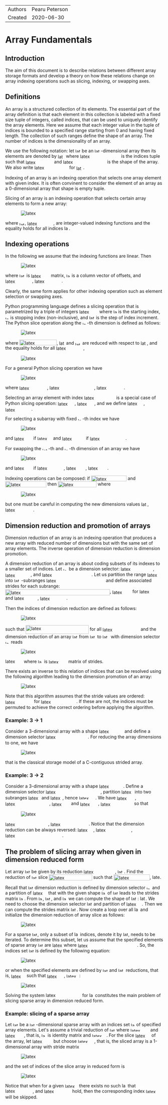 <!--watch-latex-md

This document is processed by watch_latex_md.py program, see

  https://github.com/Quansight/pearu-sandbox/latex_in_markdown/

You can edit this document as you wish. You can also edit the LaTeX
data in img elements, but only the content of `latex-data`:

  1. To automatically update the LaTeX rendering in img element, edit
     the file while watch_latex_md.py is running.

  2. Never change the beginning (`<img latex-data="...`) and the end
     (`...alt="latex">`) parts of the LaTeX img elements as these are
     used by the watch_latex_md.py script.

  3. Changes to other parts of the LaTeX img elements will be
     overwritten.

Enjoy LaTeXing!

watch-latex-md:no-force-rerender
-->

|            |                 |
| ---------- | --------------- |
| Authors    | Pearu Peterson  |
| Created    | 2020-06-30      |

# Array Fundamentals

## Introduction

The aim of this document is to describe relations between different
array storage formats and develop a theory on how these relations
change on array indexing operations such as slicing, indexing, or
swapping axes.

## Definitions

An array is a structured collection of its elements. The essential
part of the array definition is that each element in this collection
is labeled with a fixed size tuple of integers, called indices, that
can be used to uniquely identify the array elements. Here we assume
that each integer value in the tuple of indices is bounded to a
specified range starting from 0 and having fixed length. The
collection of such ranges define the shape of an array.  The number of
indices is the dimensionality of an array.

We use the following notation: let 
<img data-latex="$A$" src=".images/2dc20c494a7c17abcb2fafd76a498fe7.svg"  width="16.934px" height="11.764px" style="display:inline;" alt="latex">
be an 
<img data-latex="$N$" src=".images/4f96c072fefbe775ee976ac3d45be396.svg"  width="19.594px" height="11.764px" style="display:inline;" alt="latex">-dimensional
array then its elements are denoted by 
<img data-latex="$A_{{\boldsymbol i}}$" src=".images/949edb128df3a3244565ec0eb1741b14.svg"  valign="-2.582px" width="21.774px" height="14.346px" style="display:inline;" alt="latex">
where
<img data-latex="${\boldsymbol i}=(i_0,\ldots,i_{N-1})$" src=".images/26bd0c34ce9c468ecceb9baae6e01999.svg"  valign="-4.289px" width="127.298px" height="17.186px" style="display:inline;" alt="latex">
is the indices tuple such that
<img data-latex="$0\leqslant i_n<d_n$" src=".images/d17a22ade9851787aff63bae8f5ebbf8.svg"  valign="-2.582px" width="86.805px" height="14.537px" style="display:inline;" alt="latex">
and 
<img data-latex="${\boldsymbol d}=(d_0,\ldots,d_{N-1})$" src=".images/99d5b8906819fcc46e40511fda5eb6d8.svg"  valign="-4.289px" width="136.843px" height="17.186px" style="display:inline;" alt="latex">
is the shape of the array. We also write 
<img data-latex="$A[i_0,\dots,i_{N-1}]$" src=".images/fa4c37e4c076fc7dc4ad7b465fe77b27.svg"  valign="-4.289px" width="107.412px" height="17.186px" style="display:inline;" alt="latex">
for 
<img data-latex="$A_{{\boldsymbol i}}$" src=".images/949edb128df3a3244565ec0eb1741b14.svg"  valign="-2.582px" width="21.774px" height="14.346px" style="display:inline;" alt="latex">.


Indexing of an array is an indexing operation that selects one array
element with given index. It is often convinent to consider the
element of an array as a 0-dimensional array that shape is empty
tuple.

Slicing of an array is an indexing operation that selects certain
array elements to form a new array:

<img data-latex="
$$
A'[i'_0,\ldots,i'_{N'-1}] = A[\iota_0({\boldsymbol i}'), \ldots, \iota_{N-1}({\boldsymbol i}')]
$$
" src=".images/c6c2e88a9e2e78c0bf58c85a7a83d4d3.svg"  style="display:block;margin-left:50px;margin-right:auto;padding:0px" alt="latex">

where 
<img data-latex="$\iota_n$" src=".images/2e769fb76c9d072a7dfe6de65d179b0f.svg"  valign="-2.582px" width="17.243px" height="9.995px" style="display:inline;" alt="latex">, 
<img data-latex="$0\leqslant n<N$" src=".images/a75ee54dc8ac56f630e1771bb11e69df.svg"  valign="-2.353px" width="83.18px" height="14.117px" style="display:inline;" alt="latex">,
are integer-valued indexing functions and the equality holds for all indices 
<img data-latex="${\boldsymbol i}'$" src=".images/9079272b4553fc7f9ec848de16a7e7d5.svg"  width="14.554px" height="13.96px" style="display:inline;" alt="latex">.

## Indexing operations

In the following we assume that the indexing functions are linear. Then

<img data-latex="
$$
{\boldsymbol i} = {\boldsymbol b} + D {\boldsymbol i}'
$$
" src=".images/3d7ed5ee3745b97d0cceeeafa9dbc658.svg"  style="display:block;margin-left:50px;margin-right:auto;padding:0px" alt="latex">

where 
<img data-latex="$D$" src=".images/d32f3c1ba4986897eb32619849d3261d.svg"  width="18.762px" height="11.764px" style="display:inline;" alt="latex">
is 
<img data-latex="$N\times N'$" src=".images/904a8ffe9c1ee4570073efb3c3ba0a25.svg"  valign="-1.435px" width="59.22px" height="14.324px" style="display:inline;" alt="latex">
matrix, 
<img data-latex="${\boldsymbol b}$" src=".images/fa6e7e6b1b44935d92b745c79adafc5d.svg"  width="13.264px" height="11.955px" style="display:inline;" alt="latex">
is a column vector of offsets, and 
<img data-latex="$0\leqslant i'_k<d'_k$" src=".images/a9dbedd047b01f90614210a5a45e26bd.svg"  valign="-4.809px" width="85.808px" height="17.698px" style="display:inline;" alt="latex">, 
<img data-latex="$0\leqslant k < N'$" src=".images/1b48ec418010e78f9fa8b1a1f295511d.svg"  valign="-2.353px" width="85.751px" height="15.242px" style="display:inline;" alt="latex">.

Clearly, the same form applies for other indexing operation such as element selection or swapping axes.

Python programming language defines a slicing operation that is
parametrized by a triple of integers 
<img data-latex="$(b, e, \Delta)$" src=".images/e739a355bca33962bc3a16e466a277ab.svg"  valign="-4.289px" width="59.865px" height="17.186px" style="display:inline;" alt="latex">
where 
<img data-latex="$b$" src=".images/c2e19a6043f094a095aca911bf7da6f7.svg"  width="11.465px" height="11.955px" style="display:inline;" alt="latex">
is the starting index, 
<img data-latex="$e$" src=".images/a78cc572d52088fe4e4bac0935d925ed.svg"  width="12.11px" height="7.412px" style="display:inline;" alt="latex">
is stopping index (non-inclusive), and 
<img data-latex="$\Delta$" src=".images/66895ad4db5488ece2ac619fd8fe5506.svg"  width="17.589px" height="11.761px" style="display:inline;" alt="latex">
is the step of index increment. The Python slice operation along the
<img data-latex="$n$" src=".images/19ec9347027c17cab874ac9e2e406e12.svg"  width="14.36px" height="7.412px" style="display:inline;" alt="latex">-th
dimension is defined as follows:

<img data-latex="
$$
A'_{b_n:e_n:\Delta_n}[i'_0, \ldots, i'_n, \ldots, i'_{N-1}] = A[i'_0, \ldots, \tilde b_n+i'_n\Delta_n, \ldots, i'_{N-1}]
$$
" src=".images/4d7a56a9adb51f6146ed2bd4c257d0ba.svg"  style="display:block;margin-left:50px;margin-right:auto;padding:0px" alt="latex">

where 
<img data-latex="$\tilde b_n=b_n \mod d_n$" src=".images/c71c2c93df589b7ebf23bcec7b60eecd.svg"  valign="-2.582px" width="118.953px" height="18.419px" style="display:inline;" alt="latex">, 
<img data-latex="$b_n$" src=".images/e13f9b45c5d3a6187c446c431387cd25.svg"  valign="-2.582px" width="18.452px" height="14.537px" style="display:inline;" alt="latex">
and 
<img data-latex="$e_n$" src=".images/e1dcc2f9829f0cd263d900007a885e3d.svg"  valign="-2.582px" width="19.098px" height="9.995px" style="display:inline;" alt="latex">
are reduced with respect to 
<img data-latex="$d_n$" src=".images/78dac938b4b6d6348f1aaf58e89aba59.svg"  valign="-2.582px" width="20.044px" height="14.537px" style="display:inline;" alt="latex">,
and the equality holds for all 
<img data-latex="$0\leqslant i'_n<d'_n$" src=".images/3c368612c8bc0f17c2268dd1bf723642.svg"  valign="-4.256px" width="86.805px" height="17.145px" style="display:inline;" alt="latex">,

<img data-latex="
$$
d'_n=\left\lfloor(e_n-b_n+\Delta_n - \mathrm{sign} \Delta_n)/\Delta_n\right\rfloor.
$$
" src=".images/18980cee209afb4f89bfadfa824e0d42.svg"  style="display:block;margin-left:50px;margin-right:auto;padding:0px" alt="latex">

For a general Python slicing operation we have

<img data-latex="
$$
{\boldsymbol i} =
\begin{pmatrix}
b_0\\
b_1\\
\vdots\\
b_{N-1}
\end{pmatrix} +
\begin{bmatrix}
\Delta_0 & 0 & \ldots & 0\\
0 & \Delta_1 & \ldots & 0\\
\vdots&\vdots&\ddots&\vdots\\
0 & 0 &\ldots & \Delta_{N-1}
\end{bmatrix}_{N\times N}
{\boldsymbol i}'
$$
" src=".images/6ead325cb3ba04267321e057f0eab969.svg"  style="display:block;margin-left:50px;margin-right:auto;padding:0px" alt="latex">

where
<img data-latex="$0\leqslant b_n < d_n$" src=".images/649a5fbd97f65c41902b200caa6d4544.svg"  valign="-2.582px" width="88.221px" height="14.537px" style="display:inline;" alt="latex">,
<img data-latex="$0\leqslant b_n+\Delta_n i'_n < d_n$" src=".images/094f7ce6d9762f5e2ba1bce2b5d19160.svg"  valign="-4.256px" width="142.278px" height="17.145px" style="display:inline;" alt="latex">,
<img data-latex="$0\leqslant i'_n < d'_n$" src=".images/0b8ad05a815466608644eefd1be096a4.svg"  valign="-4.256px" width="86.805px" height="17.145px" style="display:inline;" alt="latex">.

Selecting an array element with index 
<img data-latex="$(i_0,\ldots, i_{N-1})$" src=".images/a62f1022bed705f70e58f63ea03d5607.svg"  valign="-4.289px" width="98.373px" height="17.186px" style="display:inline;" alt="latex">
is a special case of Python slicing operation: 
<img data-latex="$b_n = i_n$" src=".images/098ddcb1301c64d54676b0795c9feb09.svg"  valign="-2.582px" width="53.645px" height="14.537px" style="display:inline;" alt="latex">, 
<img data-latex="$\Delta_n=0$" src=".images/d611150636e7717361cc276878972194.svg"  valign="-2.582px" width="54.927px" height="14.344px" style="display:inline;" alt="latex">,
and we define 
<img data-latex="$d'_n\equiv 0$" src=".images/ccfd1550dbc916afd76228f2685a2700.svg"  valign="-4.256px" width="51.392px" height="17.145px" style="display:inline;" alt="latex">, 
<img data-latex="$0\leqslant n<N$" src=".images/a75ee54dc8ac56f630e1771bb11e69df.svg"  valign="-2.353px" width="83.18px" height="14.117px" style="display:inline;" alt="latex">.

For selecting a subarray with fixed 
<img data-latex="$n$" src=".images/19ec9347027c17cab874ac9e2e406e12.svg"  width="14.36px" height="7.412px" style="display:inline;" alt="latex">-th
index we have

<img data-latex="
$$
{\boldsymbol i} =
\begin{pmatrix}
0\\
\vdots\\
0\\
i_n\\
0\\
\vdots\\
0
\end{pmatrix} +
\begin{bmatrix}
1 & \ldots & 0 & 0 & \ldots & 0\\
\vdots&&\vdots&\vdots&&\vdots\\
0 & \ldots & 1 & 0 & \ldots & 0\\
0 & \ldots & 0 & 0 & \ldots & 0\\
0 & \ldots & 0 & 1 & \ldots & 0\\
\vdots&&\vdots&\vdots&\ddots&\vdots\\
0 & \ldots & 0 & 0 & \ldots & 1\\
\end{bmatrix}_{N\times N-1}
{\boldsymbol i}'
$$
" src=".images/1d4757cde182396315c3e7f96731e2fe.svg"  style="display:block;margin-left:50px;margin-right:auto;padding:0px" alt="latex">

and 
<img data-latex="$d'_k=d_k$" src=".images/25a2c836da3fb7eda66c222eff7a2cc1.svg"  valign="-4.809px" width="57.249px" height="17.698px" style="display:inline;" alt="latex">
if 
<img data-latex="$k<n$" src=".images/91957f12667a3a693d813ab7586b903c.svg"  valign="-0.459px" width="46.38px" height="12.414px" style="display:inline;" alt="latex">
and 
<img data-latex="$d'_k=d_{k+1}$" src=".images/ec77779dccf603028fb1f54ba30631ac.svg"  valign="-4.809px" width="72.207px" height="17.698px" style="display:inline;" alt="latex">
if 
<img data-latex="$n\leqslant k<N-1$" src=".images/f2a49a38ba9728de991c6324a86fa221.svg"  valign="-2.353px" width="113.566px" height="14.308px" style="display:inline;" alt="latex">.

For swapping the 
<img data-latex="$m$" src=".images/13dd3181e0c19f1ae2f261721137586a.svg"  width="19.042px" height="7.412px" style="display:inline;" alt="latex">-th
and 
<img data-latex="$n$" src=".images/19ec9347027c17cab874ac9e2e406e12.svg"  width="14.36px" height="7.412px" style="display:inline;" alt="latex">-th
dimension of an array we have

<img data-latex="
$$
{\boldsymbol i} =
\begin{pmatrix}
0\\
\vdots\\
0\\
\vdots\\
0\\
\vdots\\
0
\end{pmatrix} +
\begin{bmatrix}
1 & \ldots & 0 & \ldots & 0 & \ldots & 0\\
\vdots&\ddots&\vdots&&\vdots& &\vdots\\
0 & \ldots & 0 & \ldots &1 & \ldots & 0\\
\vdots& &\vdots&\ddots&\vdots& &\vdots\\
0 & \ldots & 1 & \ldots &0 & \ldots & 0\\
\vdots& &\vdots&&\vdots&\ddots&\vdots\\
0 & \ldots & 0 & \ldots &0 & \ldots & 1
\end{bmatrix}_{N\times N}
{\boldsymbol i}'
$$
" src=".images/2361c36ea4b26559be6f9a0897424805.svg"  style="display:block;margin-left:50px;margin-right:auto;padding:0px" alt="latex">

and 
<img data-latex="$d'_k=d_k$" src=".images/25a2c836da3fb7eda66c222eff7a2cc1.svg"  valign="-4.809px" width="57.249px" height="17.698px" style="display:inline;" alt="latex">
if 
<img data-latex="$k\not\in\{m,n\}$" src=".images/08717a5f1383f414daabcbfe74a3556a.svg"  valign="-4.304px" width="84.257px" height="17.215px" style="display:inline;" alt="latex">, 
<img data-latex="$d'_m=d_n$" src=".images/5f35bc89ef5aada980e1dd14698ee3ea.svg"  valign="-4.256px" width="61.497px" height="17.145px" style="display:inline;" alt="latex">, 
<img data-latex="$d'_n=d_m$" src=".images/68b16e50818e1659c52b5207c0686399.svg"  valign="-4.256px" width="61.497px" height="17.145px" style="display:inline;" alt="latex">.

Indexing operations can be composed: if 
<img data-latex="$A'[{\boldsymbol i}'] = A[{\boldsymbol \iota}({\boldsymbol i}')]$" src=".images/a62fc7093ebdc537d4ac96dfca02a63a.svg"  valign="-4.289px" width="113.299px" height="18.25px" style="display:inline;" alt="latex">
and 
<img data-latex="$A''[{\boldsymbol i}''] = A'[{\boldsymbol \iota}'({\boldsymbol i}'')]$" src=".images/92c478d11b93e40ed941d0e2d9e382bc.svg"  valign="-4.289px" width="130.734px" height="18.25px" style="display:inline;" alt="latex">
then 
<img data-latex="$A''[{\boldsymbol i}''] = A[{\boldsymbol \iota}({\boldsymbol i}'')]$" src=".images/0bfe78296cf6c2ef01005f80cff2ef34.svg"  valign="-4.289px" width="123.162px" height="18.25px" style="display:inline;" alt="latex">
where

<img data-latex="
$$
{\boldsymbol i} = {\boldsymbol b} + D ({\boldsymbol b}' + D' {\boldsymbol i}'') = ({\boldsymbol b} + D {\boldsymbol b}') +  D' {\boldsymbol i}''
$$
" src=".images/4602e7300da7b4469befae179e447c8b.svg"  style="display:block;margin-left:50px;margin-right:auto;padding:0px" alt="latex">

but one must be careful in computing the new dimensions values 
<img data-latex="$d''_k$" src=".images/8cd99c068ad13b0a550b308657e37fff.svg"  valign="-4.809px" width="19.632px" height="17.698px" style="display:inline;" alt="latex">, 
<img data-latex="$0\leqslant k<N''$" src=".images/5594bac7f425994f3999b3dfec89137b.svg"  valign="-2.353px" width="89.038px" height="15.242px" style="display:inline;" alt="latex">.

## Dimension reduction and promotion of arrays

Dimension reduction of an array is an indexing operation that produces
a new array with reduced number of dimensions but with the same set of
array elements. The inverse operation of dimension reduction is
dimension promotion.

A dimension reduction of an array is about coding subsets of its
indexes to a smaller set of indices. Let 
<img data-latex="$\kappa$" src=".images/cc2d81529ddc5c64b9b65ed97eebc0c4.svg"  width="14.001px" height="7.412px" style="display:inline;" alt="latex">
be a dimension selector: 
<img data-latex="$0\leqslant\kappa(j)<N$" src=".images/8f34ee7ce2fe7eba466aab2bc34d25cd.svg"  valign="-4.289px" width="102.957px" height="17.186px" style="display:inline;" alt="latex">, 
<img data-latex="$0\leqslant j<N$" src=".images/9a82ca08ed38543a40e1fb94665fb6cc.svg"  valign="-3.347px" width="81.061px" height="15.111px" style="display:inline;" alt="latex">,
and
<img data-latex="$\kappa(j)=\kappa(j') \Leftrightarrow j=j'$" src=".images/81e2e3c02deeeb218a7f333c5270a358.svg"  valign="-4.289px" width="157.626px" height="17.186px" style="display:inline;" alt="latex">.
Let us partition the range 
<img data-latex="$[0, N)$" src=".images/f933fa82b9744a24c75dacef7f881d21.svg"  valign="-4.289px" width="45.435px" height="17.186px" style="display:inline;" alt="latex">
into 
<img data-latex="$M$" src=".images/835fb1cc3fd10587ed6be53ee082396d.svg"  width="22.404px" height="11.764px" style="display:inline;" alt="latex">-subranges 
<img data-latex="$[N_0, N_1), \ldots, [N_{M-1}, N_{M})$" src=".images/54bf3140159fa4937cf607f107b3bea2.svg"  valign="-4.289px" width="185.938px" height="17.186px" style="display:inline;" alt="latex">
and define associated strides for each subrange: 
<img data-latex="$s_{j,N_{j}-1}=1, s_{j, k} = s_{j, k+1} d_{\kappa(k+1)}, N_{j}\leqslant k < N_{j+1}$" src=".images/7972b29c26ff6a8d6d7e29a1077acf18.svg"  valign="-6.972px" width="333.512px" height="18.927px" style="display:inline;" alt="latex">, 
<img data-latex="$s_{j,k'}=0$" src=".images/5548429bb46fe10edd85ba30949851a3.svg"  valign="-5.383px" width="60.432px" height="16.481px" style="display:inline;" alt="latex">
for 
<img data-latex="$k'<N_{j}$" src=".images/3897b338a8d20ff9345e9d33e486aa18.svg"  valign="-4.907px" width="59.117px" height="17.796px" style="display:inline;" alt="latex">
and 
<img data-latex="$k'\geqslant N_{j+1}$" src=".images/4d83eebe44efced2d8a7e60217be2a11.svg"  valign="-4.907px" width="74.354px" height="17.796px" style="display:inline;" alt="latex">, 
<img data-latex="$0\leqslant j<M$" src=".images/14b8390c4c079ccefb05ccbcfaeaabe7.svg"  valign="-3.347px" width="83.87px" height="15.111px" style="display:inline;" alt="latex">.

Then the indices of dimension reduction are defined as follows:

<img data-latex="
$$
i'_j = \sum_{k=0}^{N-1} s_{j, k} i_{\kappa(k)}
$$
" src=".images/1c24a9f345a36e64a51724e48e983a9a.svg"  style="display:block;margin-left:50px;margin-right:auto;padding:0px" alt="latex">

such that 
<img data-latex="$0\leqslant i'_j<d'_j\equiv\prod_{k=N_j}^{N_{j+1}-1} d_{\kappa(k)}$" src=".images/1204fb339a2af4f162acbff1309a9c81.svg"  valign="-9.517px" width="200.457px" height="28.006px" style="display:inline;" alt="latex">
for all 
<img data-latex="$0\leqslant i_{\kappa(k)} < d_{\kappa(k)}$" src=".images/90ba2d7071635a085e83683970f06a75.svg"  valign="-6.025px" width="117.495px" height="17.981px" style="display:inline;" alt="latex">
and the dimension reduction of an array 
<img data-latex="$A$" src=".images/2dc20c494a7c17abcb2fafd76a498fe7.svg"  width="16.934px" height="11.764px" style="display:inline;" alt="latex">
from 
<img data-latex="$N$" src=".images/4f96c072fefbe775ee976ac3d45be396.svg"  width="19.594px" height="11.764px" style="display:inline;" alt="latex">
to 
<img data-latex="$M$" src=".images/835fb1cc3fd10587ed6be53ee082396d.svg"  width="22.404px" height="11.764px" style="display:inline;" alt="latex">
with dimension selector 
<img data-latex="$\kappa$" src=".images/cc2d81529ddc5c64b9b65ed97eebc0c4.svg"  width="14.001px" height="7.412px" style="display:inline;" alt="latex">
reads

<img data-latex="
$$
A'[{\boldsymbol i}'] = A[{\boldsymbol i}],
$$
" src=".images/57fcf1d1e936852052a03e0b5f64f778.svg"  style="display:block;margin-left:50px;margin-right:auto;padding:0px" alt="latex">

<img data-latex="${\boldsymbol i}'=S {\boldsymbol i}$" src=".images/78065b5c3d162e48ed8e17ea99c1dd2e.svg"  width="55.347px" height="13.96px" style="display:inline;" alt="latex">
where 
<img data-latex="$S$" src=".images/afb859031c2a86cafd54381d8a706e73.svg"  width="15.667px" height="11.764px" style="display:inline;" alt="latex">
is 
<img data-latex="$M\times N$" src=".images/ab55e4fa03bec5add5b9b33c7c10f18e.svg"  valign="-1.435px" width="58.741px" height="13.198px" style="display:inline;" alt="latex">
matrix of strides. 


There exists an inverse to this relation of indices that can be resolved using the following algorithm leading to the dimension promotion of an array:

<img data-latex="
$$
\begin{aligned}
i_{\kappa(N_{j+1}-1)} &= i'_j \mod d_{\kappa(N_{j+1}-1)}\\
&\vdots\\
i_{\kappa(k)} &= \left.\left(i'_j - \sum_{k'=k+1}^{N_{j+1}-1} s_{j, k'} i_{\kappa(k')} \right)\right/d_{\kappa(k+1)} \mod d_{\kappa(k)}\\
&\vdots\\
i_{\kappa(N_{j})} &= \ldots
\end{aligned}
$$
" src=".images/2dbbd0dd871e69f29915c6e038084675.svg"  style="display:block;margin-left:50px;margin-right:auto;padding:0px" alt="latex">

Note that this algorithm assumes that the stride values are
ordered: 
<img data-latex="$s_{j,k} \leqslant s_{j,k+1}$" src=".images/e5db6b392ed36b59ab1f83c09fcfa577.svg"  valign="-4.907px" width="87.8px" height="15.867px" style="display:inline;" alt="latex">
for 
<img data-latex="$N_{j}\leqslant k < N_{j+1}$" src=".images/cdc44213a9af8d1bc55043de28545b99.svg"  valign="-4.907px" width="112.755px" height="16.862px" style="display:inline;" alt="latex">.
If these are not, the indices must be permuted to achieve the correct ordering before applying the algorithm.


### Example: 3 -> 1

Consider a 3-dimensional array with a shape 
<img data-latex="$(d_0, d_1, d_2)$" src=".images/591d22eb500d23adef29f03d970d91a8.svg"  valign="-4.289px" width="76.925px" height="17.186px" style="display:inline;" alt="latex">
and define a dimension selector 
<img data-latex="$\kappa(i)=i, 0\leqslant i<3$" src=".images/2e1e45d1b0ce91a3db99797bbf8c24fa.svg"  valign="-4.289px" width="134.373px" height="17.186px" style="display:inline;" alt="latex">.
For reducing the array dimensions to one, we have

<img data-latex="
$$
i' =
\begin{bmatrix}
d_2d_1 & d_1 & 1
\end{bmatrix}
\begin{pmatrix}
i_2\\
i_1\\
i_0
\end{pmatrix}
$$
" src=".images/5334471a5f37e2891e6ce7fdbbf8fce8.svg"  style="display:block;margin-left:50px;margin-right:auto;padding:0px" alt="latex">

that is the classical storage model of a C-contiguous strided array.

### Example: 3 -> 2

Consider a 3-dimensional array with a shape 
<img data-latex="$(d_0, d_1, d_2)$" src=".images/591d22eb500d23adef29f03d970d91a8.svg"  valign="-4.289px" width="76.925px" height="17.186px" style="display:inline;" alt="latex">.
Define a dimension selector
<img data-latex="$\kappa=\{(0, 2), (1, 1), (2, 0)\}$" src=".images/8232916decccb0a646a72db3539ea365.svg"  valign="-4.304px" width="174.882px" height="17.215px" style="display:inline;" alt="latex">,
partition
<img data-latex="$[0, 3)$" src=".images/01ce47cbfac7b77f87cb8e318a826532.svg"  valign="-4.289px" width="38.034px" height="17.186px" style="display:inline;" alt="latex">
into two subranges
<img data-latex="$[0, 2)$" src=".images/f2303cd01be155d3c6a4a1b02ede8919.svg"  valign="-4.289px" width="38.034px" height="17.186px" style="display:inline;" alt="latex">
and
<img data-latex="$[2, 3)$" src=".images/94f35555515e2238fedec1a80e48310a.svg"  valign="-4.289px" width="38.034px" height="17.186px" style="display:inline;" alt="latex">,
hence
<img data-latex="$M=2$" src=".images/7d3f4fbbb1429d4051ed1c91f0c3cf4b.svg"  width="52.255px" height="11.764px" style="display:inline;" alt="latex">.
We have
<img data-latex="$s_{0,1}=1$" src=".images/aaf1c4c8551314c3fa4106e904a1fcdd.svg"  valign="-4.907px" width="57.545px" height="16.004px" style="display:inline;" alt="latex">, 
<img data-latex="$s_{0,0}=s_{0,1}d_{\kappa(1)}=d_{1}$" src=".images/0cc8f2dba974e5453e88e9fc825ef363.svg"  valign="-6.025px" width="140.568px" height="17.981px" style="display:inline;" alt="latex">, 
<img data-latex="$s_{0,2}=0$" src=".images/6e238e9a4307aca9813df4255b589eb1.svg"  valign="-4.907px" width="57.545px" height="16.004px" style="display:inline;" alt="latex">
and
<img data-latex="$s_{1,2}=1$" src=".images/4ad85d83d4b5ac2aba6745b51cd8b491.svg"  valign="-4.907px" width="57.545px" height="16.004px" style="display:inline;" alt="latex">, 
<img data-latex="$s_{1,0} = s_{1,1} = 0$" src=".images/24e84448126879f14a572b93085fab53.svg"  valign="-4.907px" width="102.898px" height="16.004px" style="display:inline;" alt="latex">
so that

<img data-latex="
$$
\begin{pmatrix}
i'_0\\
i'_1
\end{pmatrix} =
\begin{bmatrix}
d_1 & 1 & 0\\
0 & 0 & 1
\end{bmatrix}
\begin{pmatrix}
i_2\\
i_1\\
i_0
\end{pmatrix}
$$
" src=".images/e9bfc2d7167d576c996036043b5fac3a.svg"  style="display:block;margin-left:50px;margin-right:auto;padding:0px" alt="latex">

<img data-latex="$0\leqslant i'_0 < d'_0=d_2 d_1$" src=".images/b0d80ae2f00f9de748fa9f8bfd7d3866.svg"  valign="-4.256px" width="136.712px" height="17.145px" style="display:inline;" alt="latex">, 
<img data-latex="$0\leqslant i'_0 < d'_0 = d_0$" src=".images/7c7250099cb3e4bc1e22392a4d972612.svg"  valign="-4.256px" width="121.602px" height="17.145px" style="display:inline;" alt="latex">.
Notice that the dimension reduction can be always reversed: 
<img data-latex="$i_0=i'_1$" src=".images/76e49dc96acf59caec418604f7255eff.svg"  valign="-4.256px" width="49.959px" height="17.145px" style="display:inline;" alt="latex">, 
<img data-latex="$i_1= i'_0 \mod d_1$" src=".images/33607284dd5e3f841c3ce635dff9c0d5.svg"  valign="-4.256px" width="112.716px" height="17.145px" style="display:inline;" alt="latex">, 
<img data-latex="$i_2=(i'_0 - i_1)/d_1 \mod d_2$" src=".images/a8ab5ed0cf49ef312e957d5a0ec06967.svg"  valign="-4.304px" width="181.59px" height="17.215px" style="display:inline;" alt="latex">.

## The problem of slicing array when given in dimension reduced form

Let array 
<img data-latex="$A$" src=".images/2dc20c494a7c17abcb2fafd76a498fe7.svg"  width="16.934px" height="11.764px" style="display:inline;" alt="latex">
be given by its reduction 
<img data-latex="$A_r[S{\boldsymbol i}] = A[{\boldsymbol i}]$" src=".images/8854481e987ec699c1da5efea884095b.svg"  valign="-4.289px" width="100.123px" height="17.186px" style="display:inline;" alt="latex">, 
<img data-latex="$\forall {\boldsymbol i}$" src=".images/a9640d1a5b77e4f85b124a17dd13d410.svg"  width="20.831px" height="11.955px" style="display:inline;" alt="latex">.
Find the reduction of
<img data-latex="$A$" src=".images/2dc20c494a7c17abcb2fafd76a498fe7.svg"  width="16.934px" height="11.764px" style="display:inline;" alt="latex">
slice 
<img data-latex="$A'[{\boldsymbol i}'] = A[{\boldsymbol b}+D{\boldsymbol i}']$" src=".images/38898c424957ea54d3f08f93334749a5.svg"  valign="-4.289px" width="137.487px" height="18.25px" style="display:inline;" alt="latex">
such that 
<img data-latex="$A'_r[S'{\boldsymbol i}'] = A'[{\boldsymbol i}']$" src=".images/48befc748b1f8bcd1c28ea0b2c2ba545.svg"  valign="-4.289px" width="115.266px" height="18.25px" style="display:inline;" alt="latex">, 
<img data-latex="$\forall {\boldsymbol i}'$" src=".images/37e39a63fdbc2ae4527adf55f7a7d8b2.svg"  width="24.118px" height="13.96px" style="display:inline;" alt="latex">.

Recall that 
<img data-latex="$A$" src=".images/2dc20c494a7c17abcb2fafd76a498fe7.svg"  width="16.934px" height="11.764px" style="display:inline;" alt="latex">
dimension reduction is defined by dimension selector
<img data-latex="$\kappa$" src=".images/cc2d81529ddc5c64b9b65ed97eebc0c4.svg"  width="14.001px" height="7.412px" style="display:inline;" alt="latex">
and a partition of 
<img data-latex="$[0, N)$" src=".images/f933fa82b9744a24c75dacef7f881d21.svg"  valign="-4.289px" width="45.435px" height="17.186px" style="display:inline;" alt="latex">
that with the given shape
<img data-latex="${\boldsymbol d}$" src=".images/383f74a17eabe7c3ff99056e9b4cca69.svg"  width="14.794px" height="11.955px" style="display:inline;" alt="latex">
of 
<img data-latex="$A$" src=".images/2dc20c494a7c17abcb2fafd76a498fe7.svg"  width="16.934px" height="11.764px" style="display:inline;" alt="latex">
leads to the strides matrix 
<img data-latex="$S$" src=".images/afb859031c2a86cafd54381d8a706e73.svg"  width="15.667px" height="11.764px" style="display:inline;" alt="latex">.
From
<img data-latex="${\boldsymbol b}$" src=".images/fa6e7e6b1b44935d92b745c79adafc5d.svg"  width="13.264px" height="11.955px" style="display:inline;" alt="latex">, 
<img data-latex="$D$" src=".images/d32f3c1ba4986897eb32619849d3261d.svg"  width="18.762px" height="11.764px" style="display:inline;" alt="latex">,
and 
<img data-latex="${\boldsymbol d}$" src=".images/383f74a17eabe7c3ff99056e9b4cca69.svg"  width="14.794px" height="11.955px" style="display:inline;" alt="latex">
we can compute the shape of 
<img data-latex="$A'$" src=".images/a3da0dd3f72451c051d0833272fade16.svg"  width="20.222px" height="12.889px" style="display:inline;" alt="latex">: 
<img data-latex="${\boldsymbol d}'$" src=".images/d6692407a67fc3227c8baf4bd574a1f3.svg"  width="18.082px" height="13.981px" style="display:inline;" alt="latex">.
We need to choose the dimension selector
<img data-latex="$\kappa'$" src=".images/d8b6e8e925e1413b6f8e489a4f8052b8.svg"  width="17.289px" height="12.889px" style="display:inline;" alt="latex">
and partition of 
<img data-latex="$[0, N')$" src=".images/7bd581345b65a3ef29dd45dc7128054f.svg"  valign="-4.289px" width="49.221px" height="17.186px" style="display:inline;" alt="latex">.
Then we can compute the strides matrix 
<img data-latex="$S'$" src=".images/861da079a6c24ee0c9b6444475614228.svg"  width="18.955px" height="12.889px" style="display:inline;" alt="latex">.
Now create a loop over all
<img data-latex="${\boldsymbol i}'$" src=".images/9079272b4553fc7f9ec848de16a7e7d5.svg"  width="14.554px" height="13.96px" style="display:inline;" alt="latex">
and initialize the dimension reduction of array slice as follows:

<img data-latex="
$$
A'_r[S'{\boldsymbol i}'] = A_r[S{\boldsymbol b} + SD{\boldsymbol i}'].
$$
" src=".images/2ed9027581285f45cdc4e8810885e0c6.svg"  style="display:block;margin-left:50px;margin-right:auto;padding:0px" alt="latex">

For a sparse 
<img data-latex="$A$" src=".images/2dc20c494a7c17abcb2fafd76a498fe7.svg"  width="16.934px" height="11.764px" style="display:inline;" alt="latex">,
only a subset of 
<img data-latex="${\boldsymbol i}'$" src=".images/9079272b4553fc7f9ec848de16a7e7d5.svg"  width="14.554px" height="13.96px" style="display:inline;" alt="latex">
indices, denote it by 
<img data-latex="$I'$" src=".images/c7225c26fa915a518562c2605f792e48.svg"  width="16.373px" height="12.889px" style="display:inline;" alt="latex">,
needs to be iterated. To determine this subset, let us assume that the specified elements of sparse array 
<img data-latex="$A$" src=".images/2dc20c494a7c17abcb2fafd76a498fe7.svg"  width="16.934px" height="11.764px" style="display:inline;" alt="latex">
are 
<img data-latex="$A[{\boldsymbol i}]$" src=".images/72510a91d725734b6262711aeedf53a4.svg"  valign="-4.289px" width="32.498px" height="17.186px" style="display:inline;" alt="latex">
where 
<img data-latex="${\boldsymbol i}\in I\subset \text{``all array indices''}$" src=".images/9646c430437e90db9d2e973146d010af.svg"  valign="-3.348px" width="188.967px" height="15.304px" style="display:inline;" alt="latex">.
So, the indices set 
<img data-latex="$I'$" src=".images/c7225c26fa915a518562c2605f792e48.svg"  width="16.373px" height="12.889px" style="display:inline;" alt="latex">
is defined by the following equation:

<img data-latex="
$$
I' = \left\{{\boldsymbol i}' \left| S{\boldsymbol b}+SD{\boldsymbol i}' = S{\boldsymbol i}, {\boldsymbol i}\in I\right.\right\}
$$
" src=".images/ccd4e7d999c2833db0359fc93b2687fb.svg"  style="display:block;margin-left:50px;margin-right:auto;padding:0px" alt="latex">

or when the specified elements are defined by 
<img data-latex="$A$" src=".images/2dc20c494a7c17abcb2fafd76a498fe7.svg"  width="16.934px" height="11.764px" style="display:inline;" alt="latex">
 and 
<img data-latex="$A'$" src=".images/a3da0dd3f72451c051d0833272fade16.svg"  width="20.222px" height="12.889px" style="display:inline;" alt="latex">
 reductions, that is, 
<img data-latex="${\boldsymbol j}\in J$" src=".images/0b1e5448fedda6fa7b6b99b69d842e87.svg"  valign="-3.347px" width="45.426px" height="15.282px" style="display:inline;" alt="latex">
 such that 
<img data-latex="${\boldsymbol j} =S{\boldsymbol i}$" src=".images/12b988ecf1bf3edc984c2c9eb9044146.svg"  valign="-3.347px" width="53.769px" height="15.282px" style="display:inline;" alt="latex">, 
<img data-latex="${\boldsymbol i}\in I$" src=".images/56ce0d5a5aa6071fc1c041fb5f2d2ebf.svg"  valign="-0.673px" width="41.096px" height="12.608px" style="display:inline;" alt="latex">:

<img data-latex="
$$
J' = \left\{{\boldsymbol j}' \left| 
{\boldsymbol j}'=S'{\boldsymbol i}',
S{\boldsymbol b}+SD{\boldsymbol i}' = {\boldsymbol j}, 
{\boldsymbol j}\in J\right.\right\}
$$
" src=".images/8967efadd163d7d743370f5a6a6b52ab.svg"  style="display:block;margin-left:50px;margin-right:auto;padding:0px" alt="latex">

Solving the system 
<img data-latex="$S{\boldsymbol b}+SD{\boldsymbol i}' = {\boldsymbol j}$" src=".images/c3e59318ff2e1647a918ca58ee3f1c77.svg"  valign="-3.347px" width="112.397px" height="17.308px" style="display:inline;" alt="latex">
for 
<img data-latex="${\boldsymbol i}'$" src=".images/9079272b4553fc7f9ec848de16a7e7d5.svg"  width="14.554px" height="13.96px" style="display:inline;" alt="latex">
constitutes the main problem of slicing sparse array in dimension reduced form.

### Example: slicing of a sparse array

Let 
<img data-latex="$A$" src=".images/2dc20c494a7c17abcb2fafd76a498fe7.svg"  width="16.934px" height="11.764px" style="display:inline;" alt="latex">
be a
<img data-latex="$N$" src=".images/4f96c072fefbe775ee976ac3d45be396.svg"  width="19.594px" height="11.764px" style="display:inline;" alt="latex">-dimensional
sparse array with an indices set
<img data-latex="$I$" src=".images/231893c1f3b46a6887755f86f9524376.svg"  width="13.086px" height="11.764px" style="display:inline;" alt="latex">
of specified array elements. Let's assume a trivial reduction of 
<img data-latex="$A$" src=".images/2dc20c494a7c17abcb2fafd76a498fe7.svg"  width="16.934px" height="11.764px" style="display:inline;" alt="latex">
where 
<img data-latex="$M=N$" src=".images/1574a81254a7f79fd7a63b313e0f9546.svg"  width="59.657px" height="11.764px" style="display:inline;" alt="latex">
and 
<img data-latex="$\kappa(i)=i$" src=".images/88de2a1655ce0158b8a920c20dc85a8a.svg"  valign="-4.289px" width="59.652px" height="17.186px" style="display:inline;" alt="latex">,
that is, 
<img data-latex="$S$" src=".images/afb859031c2a86cafd54381d8a706e73.svg"  width="15.667px" height="11.764px" style="display:inline;" alt="latex">
is identity matrix and
<img data-latex="$J = I$" src=".images/e2b079a2017c9d4d2b040ce0e8738643.svg"  width="45.953px" height="11.764px" style="display:inline;" alt="latex">.
For the slice
<img data-latex="$({\boldsymbol b, D})$" src=".images/122b5a1bddbdc1ec67cbb8db71fbcddc.svg"  valign="-4.289px" width="47.473px" height="17.186px" style="display:inline;" alt="latex">
of the array, let 
<img data-latex="$\kappa'(i)=i$" src=".images/ce82d39246a64d7fff9179feb7683ab0.svg"  valign="-4.289px" width="63.438px" height="17.186px" style="display:inline;" alt="latex">
but choose 
<img data-latex="$M=1$" src=".images/d4117387c4be22b84b7c6857cfca48bf.svg"  width="52.255px" height="11.764px" style="display:inline;" alt="latex">,
that is, the sliced array is a 1-dimensional array with stride matrix

<img data-latex="
$$
S'=
\begin{bmatrix}
d'_0\cdots d'_{N'-2}, \ldots, d'_0, 1
\end{bmatrix}
$$
" src=".images/34d6c394f7434d6a2fa4ad3ac7f3334c.svg"  style="display:block;margin-left:50px;margin-right:auto;padding:0px" alt="latex">

and the set of indices of the slice array in reduced form is

<img data-latex="
$$
J' = \left\{j \left|
j = \sum_{k=0}^{N'-1}s'_{0,k} i'_k,
{\boldsymbol b}+D{\boldsymbol i}' = {\boldsymbol i}, 
{\boldsymbol i}\in I\right.\right\}
$$
" src=".images/1277f823a1f1994b1a5e36723135c500.svg"  style="display:block;margin-left:50px;margin-right:auto;padding:0px" alt="latex">

Notice that when for a given
<img data-latex="${\boldsymbol i}\in I$" src=".images/56ce0d5a5aa6071fc1c041fb5f2d2ebf.svg"  valign="-0.673px" width="41.096px" height="12.608px" style="display:inline;" alt="latex">
there exists no such 
<img data-latex="${\boldsymbol i}'$" src=".images/9079272b4553fc7f9ec848de16a7e7d5.svg"  width="14.554px" height="13.96px" style="display:inline;" alt="latex">
that 
<img data-latex="${\boldsymbol b}+D{\boldsymbol i}' = {\boldsymbol i}$" src=".images/aaa7462a464d734ee3f32a74dff35003.svg"  valign="-1.093px" width="87.451px" height="15.054px" style="display:inline;" alt="latex">,
and 
 <img data-latex="$0\leqslant i'_k<d'_k$" src=".images/a9dbedd047b01f90614210a5a45e26bd.svg"  valign="-4.809px" width="85.808px" height="17.698px" style="display:inline;" alt="latex">
hold, then the corresponding index 
 <img data-latex="${\boldsymbol i}\in I$" src=".images/56ce0d5a5aa6071fc1c041fb5f2d2ebf.svg"  valign="-0.673px" width="41.096px" height="12.608px" style="display:inline;" alt="latex">
will be skipped.

<!--EOF-->

